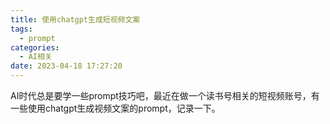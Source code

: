 ```yaml
---
title: 使用chatgpt生成短视频文案
tags:
  - prompt
categories:
  - AI相关
date: 2023-04-18 17:27:20
---
```


AI时代总是要学一些prompt技巧吧，最近在做一个读书号相关的短视频账号，有一些使用chatgpt生成视频文案的prompt，记录一下。

<!--more-->


